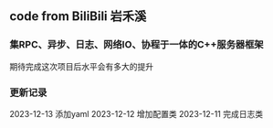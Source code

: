 ## code from BiliBili 岩禾溪

### 集RPC、异步、日志、网络IO、协程于一体的C++服务器框架

期待完成这次项目后水平会有多大的提升

### 更新记录
2023-12-13 添加yaml
2023-12-12 增加配置类
2023-12-11 完成日志类
